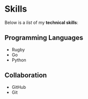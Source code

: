 # Skills

Below is a _list_ of my **technical skills**:

## Programming Languages
- Rugby
- Go
- Python

## Collaboration
- GitHub
- Git

